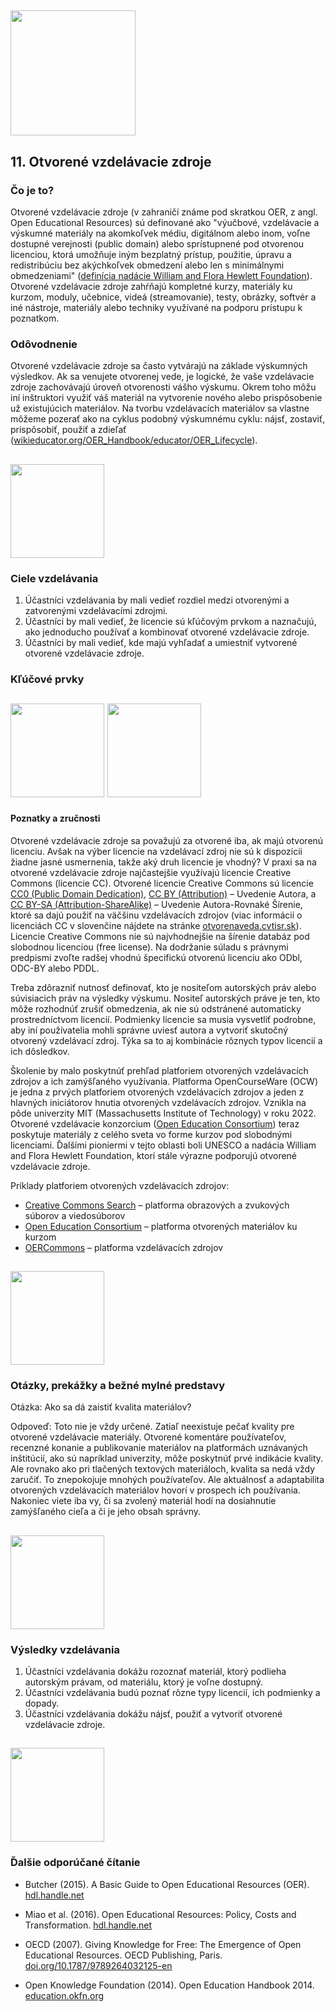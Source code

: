 ## <img src="/Images/Icons/open_education.png" width="200" height="200" />
## 11. Otvorené vzdelávacie zdroje

### Čo je to?

Otvorené vzdelávacie zdroje (v zahraničí známe pod skratkou OER, z angl. Open Educational Resources) sú definované ako "výučbové, vzdelávacie a výskumné materiály na akomkoľvek médiu, digitálnom alebo inom, voľne dostupné verejnosti (public domain) alebo sprístupnené pod otvorenou licenciou, ktorá umožňuje iným bezplatný prístup, použitie, úpravu a redistribúciu bez akýchkoľvek obmedzení alebo len s minimálnymi obmedzeniami" ([definícia nadácie William and Flora Hewlett Foundation](https://www.hewlett.org/strategy/open-educational-resources/)). Otvorené vzdelávacie zdroje zahŕňajú kompletné kurzy, materiály ku kurzom, moduly, učebnice, videá (streamovanie), testy, obrázky, softvér a iné nástroje, materiály alebo techniky využívané na podporu prístupu k poznatkom.     

### Odôvodnenie

Otvorené vzdelávacie zdroje sa často vytvárajú na základe výskumných výsledkov. Ak sa venujete otvorenej vede, je logické, že vaše vzdelávacie zdroje zachovávajú úroveň otvorenosti vášho výskumu. Okrem toho môžu iní inštruktori využiť váš materiál na vytvorenie nového alebo prispôsobenie už existujúcich materiálov. Na tvorbu vzdelávacích materiálov sa vlastne môžeme pozerať ako na cyklus podobný výskumnému cyklu: nájsť, zostaviť, prispôsobiť, použiť a zdieľať ([wikieducator.org/OER_Handbook/educator/OER_Lifecycle](http://wikieducator.org/OER_Handbook/educator/OER_Lifecycle)).

## <img src="/Images/Icons/finish.png" width="150" height="150" />
### Ciele vzdelávania

1. Účastníci vzdelávania by mali vedieť rozdiel medzi otvorenými a zatvorenými vzdelávacími zdrojmi.
2. Účastníci by mali vedieť, že licencie sú kľúčovým prvkom a naznačujú, ako jednoducho používať a kombinovať otvorené vzdelávacie zdroje. 
3. Účastníci by mali vedieť, kde majú vyhľadať a umiestniť vytvorené otvorené vzdelávacie zdroje.

### Kľúčové prvky
## <img src="/Images/Icons/brain.png" width="150" height="150" /> <img src="/Images/Icons/gears.png" width="150" height="150" />
#### Poznatky a zručnosti

Otvorené vzdelávacie zdroje sa považujú za otvorené iba, ak majú otvorenú licenciu. Avšak na výber licencie na vzdelávací zdroj nie sú k dispozícii žiadne jasné usmernenia, takže aký druh licencie je vhodný? V praxi sa na otvorené vzdelávacie zdroje najčastejšie využívajú licencie Creative Commons (licencie CC). Otvorené licencie Creative Commons sú licencie [CC0 (Public Domain Dedication)](https://creativecommons.org/publicdomain/zero/1.0/), [CC BY (Attribution)](https://creativecommons.org/licenses/by/4.0/) – Uvedenie Autora, a [CC BY-SA (Attribution-ShareAlike)](https://creativecommons.org/licenses/by-sa/4.0/) – Uvedenie Autora-Rovnaké Šírenie, ktoré sa dajú použiť na väčšinu vzdelávacích zdrojov (viac informácií o licenciách CC v slovenčine nájdete na stránke <a href="https://otvorenaveda.cvtisr.sk/creative-commons/">otvorenaveda.cvtisr.sk</a>). Licencie Creative Commons nie sú najvhodnejšie na šírenie databáz pod slobodnou licenciou (free license). Na dodržanie súladu s právnymi predpismi zvoľte radšej vhodnú špecifickú otvorenú licenciu ako ODbl, ODC-BY alebo PDDL.

Treba zdôrazniť nutnosť definovať, kto je nositeľom autorských práv alebo súvisiacich práv na výsledky výskumu. Nositeľ autorských práve je ten, kto môže rozhodnúť zrušiť obmedzenia, ak nie sú odstránené automaticky prostredníctvom licencií. Podmienky licencie sa musia vysvetliť podrobne, aby iní používatelia mohli správne uviesť autora a vytvoriť skutočný otvorený vzdelávací zdroj. Týka sa to aj kombinácie rôznych typov licencií a ich dôsledkov.

Školenie by malo poskytnúť prehľad platforiem otvorených vzdelávacích zdrojov a ich zamýšľaného využívania. Platforma OpenCourseWare (OCW) je jedna z prvých platforiem otvorených vzdelávacích zdrojov a jeden z hlavných iniciátorov hnutia otvorených vzdelávacích zdrojov. Vznikla na pôde univerzity MIT (Massachusetts Institute of Technology) v roku 2022. Otvorené vzdelávacie konzorcium ([Open Education Consortium](http://www.oeconsortium.org)) teraz poskytuje materiály z celého sveta vo forme kurzov pod slobodnými licenciami. Ďalšími pioniermi v tejto oblasti boli UNESCO a nadácia William and Flora Hewlett Foundation, ktorí stále výrazne podporujú otvorené vzdelávacie zdroje.

Príklady platforiem otvorených vzdelávacích zdrojov:

- [Creative Commons Search](https://search.creativecommons.org/) – platforma obrazových a zvukových súborov a viedosúborov
- [Open Education Consortium](http://www.oeconsortium.org) – platforma otvorených materiálov ku kurzom
- [OERCommons](https://www.oercommons.org/) – platforma vzdelávacích zdrojov

## <img src="/Images/Icons/questions.png" width="150" height="150" />
### Otázky, prekážky a bežné mylné predstavy

Otázka: Ako sa dá zaistiť kvalita materiálov?

Odpoveď: Toto nie je vždy určené. Zatiaľ neexistuje pečať kvality pre otvorené vzdelávacie materiály. Otvorené komentáre používateľov, recenzné konanie a publikovanie materiálov na platformách uznávaných inštitúcií, ako sú napríklad univerzity, môže poskytnúť prvé indikácie kvality. Ale rovnako ako pri tlačených textových materiáloch, kvalita sa nedá vždy zaručiť. To znepokojuje mnohých používateľov. Ale aktuálnosť a adaptabilita otvorených vzdelávacích materiálov hovorí v prospech ich používania. Nakoniec viete iba vy, či sa zvolený materiál hodí na dosiahnutie zamýšľaného cieľa a či je jeho obsah správny.

## <img src="/Images/Icons/output.png" width="150" height="150" />
### Výsledky vzdelávania

1. Účastníci vzdelávania dokážu rozoznať materiál, ktorý podlieha autorským právam, od materiálu, ktorý je voľne dostupný. 
2. Účastníci vzdelávania budú poznať rôzne typy licencií, ich podmienky a dopady. 
3. Účastníci vzdelávania dokážu nájsť, použiť a vytvoriť otvorené vzdelávacie zdroje. 

## <img src="/Images/Icons/magnifying_glass.png" width="150" height="150" />
### Ďalšie odporúčané čítanie

* Butcher (2015). A Basic Guide to Open Educational Resources (OER). [hdl.handle.net](http://hdl.handle.net/11599/36)

* Miao et al. (2016). Open Educational Resources: Policy, Costs and Transformation. [hdl.handle.net](http://hdl.handle.net/11599/2306)

* OECD (2007). Giving Knowledge for Free: The Emergence of Open Educational Resources. OECD Publishing, Paris. [doi.org/10.1787/9789264032125-en](http://dx.doi.org/10.1787/9789264032125-en)

* Open Knowledge Foundation (2014). Open Education Handbook 2014. [education.okfn.org](https://education.okfn.org/handbooks/handbook/)
